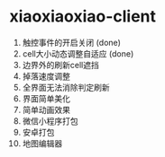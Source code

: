 # xiaoxiaoxiao-client

1. 触控事件的开启关闭 (done)
1. cell大小动态调整自适应 (done)
1. 边界外的刷新cell遮挡
1. 掉落速度调整
1. 全界面无法消除判定刷新
1. 界面简单美化
1. 简单动画效果
1. 微信小程序打包
1. 安卓打包
1. 地图编辑器